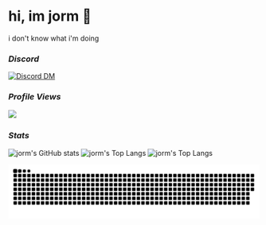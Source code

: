 <h1>hi, im jorm 🌊</h1>
i don't know what i'm doing

### _Discord_
[![Discord DM](https://discord-md-badge.vercel.app/api/shield/743010360340250725?theme=discord-inverted)](https://discordapp.com/users/743010360340250725)

### _Profile Views_
<img src="https://profile-counter.glitch.me/sirjorm/count.svg" />

### _Stats_
<p>
    <img alt="jorm's GitHub stats" src="https://github-readme-stats.vercel.app/api?username=sirjorm&show_icons=true&theme=github_dark_dimmed" />
    <img alt="jorm's Top Langs" src="https://github-readme-stats.vercel.app/api/top-langs/?username=sirjorm&layout=compact&title_color=1c7eff&text_color=c9d1d9&bg_color=202024" height="160em"/>
    <img alt="jorm's Top Langs" src="https://github-readme-stats.vercel.app/api/top-langs/?username=sirjorm&layout=compact&theme=theme=github_dark_dimmed" />
</p>

![Snake animation](https://github.com/sirjorm/sirjorm/blob/output/github-contribution-grid-snake.svg)
